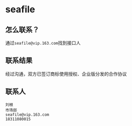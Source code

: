 # seafile

## 怎么联系？

通过`seafile@vip.163.com`找到接口人 

## 联系结果

经过沟通，双方已签订商标使用授权、企业版分发的合作协议

## 联系人

```
刘根
市场部
seafile@vip.163.com
18311080015
```
